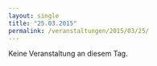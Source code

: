 ```yaml
---
layout: single
title: "25.03.2015"
permalink: /veranstaltungen/2015/03/25/
---
```


Keine Veranstaltung an diesem Tag.
